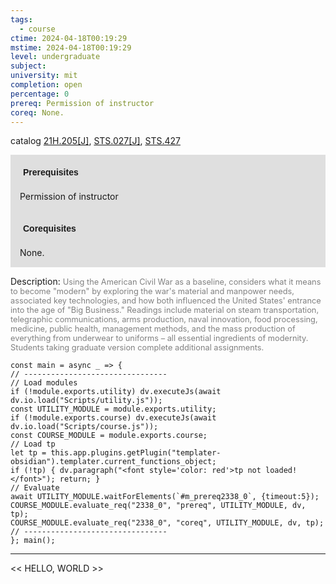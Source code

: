 ```yaml
---
tags:
  - course
ctime: 2024-04-18T00:19:29
mstime: 2024-04-18T00:19:29
level: undergraduate
subject: 
university: mit
completion: open
percentage: 0
prereq: Permission of instructor
coreq: None.
---
```


catalog [21H.205[J]](http://student.mit.edu/catalog/m21Ha.html#21H.205), [STS.027[J]](http://student.mit.edu/catalog/mSTSa.html#STS.027), [STS.427](http://student.mit.edu/catalog/mSTSb.html#STS.427)

<span style="display: block; padding: 15px; background-color: rgb(100, 100, 100, 0.2);"><font id="m_prereq2338_0" style="display: block; font-family: Arial, sans-serif; font-weight: bold; padding: 5px">Prerequisites</font><br><span id="prereq2338_0">Permission of instructor</span></span>
<span style="display: block; padding: 15px; background-color: rgb(100, 100, 100, 0.2);"><font id="m_coreq2338_0" style="display: block; font-family: Arial, sans-serif; font-weight: bold; padding: 5px">Corequisites</font><br><span id="coreq2338_0">None.</span></span>

<font style="">Description:</font>
<font style="color: grey; font-size: 0.8rem;">Using the American Civil War as a baseline, considers what it means to become "modern" by exploring the war's material and manpower needs, associated key technologies, and how both influenced the United States' entrance into the age of "Big Business." Readings include material on steam transportation, telegraphic communications, arms production, naval innovation, food processing, medicine, public health, management methods, and the mass production of everything from underwear to uniforms – all essential ingredients of modernity. Students taking graduate version complete additional assignments.</font>

```dataviewjs
const main = async _ => {
// --------------------------------
// Load modules
if (!module.exports.utility) dv.executeJs(await dv.io.load("Scripts/utility.js"));
const UTILITY_MODULE = module.exports.utility;
if (!module.exports.course) dv.executeJs(await dv.io.load("Scripts/course.js"));
const COURSE_MODULE = module.exports.course;
// Load tp
let tp = this.app.plugins.getPlugin("templater-obsidian").templater.current_functions_object;
if (!tp) { dv.paragraph("<font style='color: red'>tp not loaded!</font>"); return; }
// Evaluate
await UTILITY_MODULE.waitForElements(`#m_prereq2338_0`, {timeout:5});
COURSE_MODULE.evaluate_req("2338_0", "prereq", UTILITY_MODULE, dv, tp);
COURSE_MODULE.evaluate_req("2338_0", "coreq", UTILITY_MODULE, dv, tp);
// --------------------------------
}; main();
```

---

<< HELLO, WORLD >>
